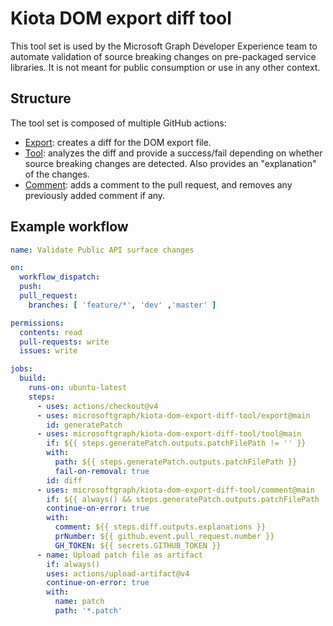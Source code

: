 # Kiota DOM export diff tool

This tool set is used by the Microsoft Graph Developer Experience team to automate validation of source breaking changes on pre-packaged service libraries. It is not meant for public consumption or use in any other context.

## Structure

The tool set is composed of multiple GitHub actions:

- [Export](./export): creates a diff for the DOM export file.
- [Tool](./tool): analyzes the diff and provide a success/fail depending on whether source breaking changes are detected. Also provides an "explanation" of the changes.
- [Comment](./comment): adds a comment to the pull request, and removes any previously added comment if any.

## Example workflow

```yaml
name: Validate Public API surface changes

on:
  workflow_dispatch:
  push:
  pull_request:
    branches: [ 'feature/*', 'dev' ,'master' ]

permissions:
  contents: read
  pull-requests: write
  issues: write

jobs:
  build:
    runs-on: ubuntu-latest
    steps:
      - uses: actions/checkout@v4
      - uses: microsoftgraph/kiota-dom-export-diff-tool/export@main
        id: generatePatch
      - uses: microsoftgraph/kiota-dom-export-diff-tool/tool@main
        if: ${{ steps.generatePatch.outputs.patchFilePath != '' }}
        with:
          path: ${{ steps.generatePatch.outputs.patchFilePath }}
          fail-on-removal: true
        id: diff
      - uses: microsoftgraph/kiota-dom-export-diff-tool/comment@main
        if: ${{ always() && steps.generatePatch.outputs.patchFilePath != '' && steps.diff.outputs.hasExplanations != '' && github.event_name == 'pull_request' }}
        continue-on-error: true
        with:
          comment: ${{ steps.diff.outputs.explanations }}
          prNumber: ${{ github.event.pull_request.number }}
          GH_TOKEN: ${{ secrets.GITHUB_TOKEN }}
      - name: Upload patch file as artifact
        if: always()
        uses: actions/upload-artifact@v4
        continue-on-error: true
        with:
          name: patch
          path: '*.patch'
```
